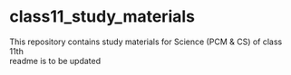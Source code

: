 # class11_study_materials
This repository contains study materials for Science (PCM & CS) of class 11th
<br>
readme is to be updated
